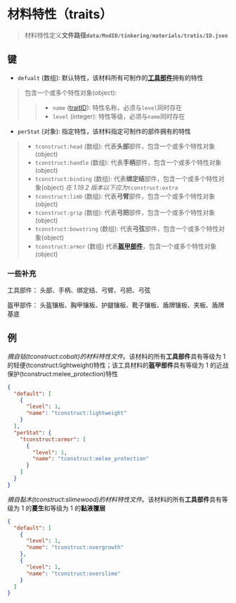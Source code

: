 # 材料特性（traits）

> 材料特性定义**文件路径`data/ModID/tinkering/materials/tratis/ID.json`**

## 键

- `defualt` (数组): 默认特性，该材料所有可制作的[**工具部件**](#一些补充)拥有的特性

> 包含一个或多个特性对象(object):
>
> > - `name` ([traitID](../../Gammers.md/#traitid)): 特性名称，必须与`level`同时存在
> > - `level` (integer): 特性等级，必须与`name`同时存在

- `perStat` (对象): 指定特性，该材料指定可制作的部件拥有的特性

> - `tconstruct:head` (数组): 代表**头部**部件，包含一个或多个特性对象(object)
> - `tconstruct:handle` (数组): 代表**手柄**部件，包含一个或多个特性对象(object)
> - `tconstruct:binding` (数组): 代表**绑定结**部件，包含一个或多个特性对象(object) _在 1.19.2 版本以下应为`tconstruct:extra`_
> - `tconstruct:limb` (数组): 代表**弓臂**部件，包含一个或多个特性对象(object)
> - `tconstruct:grip` (数组): 代表**弓把**部件，包含一个或多个特性对象(object)
> - `tconstruct:bowstring` (数组): 代表**弓弦**部件，包含一个或多个特性对象(object)
> - `tconstruct:armor` (数组) 代表[**盔甲部件**](#一些补充)，包含一个或多个特性对象(object)

### 一些补充

工具部件： 头部、手柄、绑定结、弓臂、弓把、弓弦

盔甲部件： 头盔镶板、胸甲镶板、护腿镶板、靴子镶板、盾牌镶板、夹板、盾牌基底

## 例

_摘自钴(tconstruct:cobalt)的材料特性文件_。该材料的所有**工具部件**具有等级为 1 的轻便(tconstruct:lightweight)特性；该工具材料的**盔甲部件**具有等级为 1 的近战保护(tconstruct:melee_protection)特性

```json
{
  "default": [
    {
      "level": 1,
      "name": "tconstruct:lightweight"
    }
  ],
  "perStat": {
    "tconstruct:armor": [
      {
        "level": 1,
        "name": "tconstruct:melee_protection"
      }
    ]
  }
}
```

_摘自黏木(tconstruct:slimewood)的材料特性文件_。该材料的所有**工具部件**具有等级为 1 的**蔓生**和等级为 1 的**黏液覆层**

```json
{
  "default": [
    {
      "level": 1,
      "name": "tconstruct:overgrowth"
    },
    {
      "level": 1,
      "name": "tconstruct:overslime"
    }
  ]
}
```
